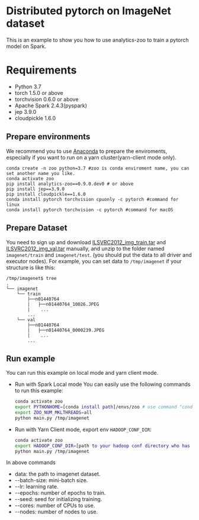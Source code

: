 # Distributed pytorch on ImageNet dataset

This is an example to show you how to use analytics-zoo to train a pytorch model on Spark. 

# Requirements
* Python 3.7
* torch 1.5.0 or above
* torchvision 0.6.0 or above
* Apache Spark 2.4.3(pyspark)
* jep 3.9.0
* cloudpickle 1.6.0

## Prepare environments
We recommend you to use [Anaconda](https://www.anaconda.com/distribution/#linux) to prepare the enviroments, especially if you want to run on a yarn cluster(yarn-client mode only). 
```
conda create -n zoo python=3.7 #zoo is conda enviroment name, you can set another name you like.
conda activate zoo
pip install analytics-zoo==0.9.0.dev0 # or above
pip install jep==3.9.0
pip install cloudpickle==1.6.0
conda install pytorch torchvision cpuonly -c pytorch #command for linux
conda install pytorch torchvision -c pytorch #command for macOS
```

## Prepare Dataset
You need to sign up and download [ILSVRC2012_img_train.tar](http://image-net.org/download-images) and [ILSVRC2012_img_val.tar](http://image-net.org/download-images) manually, and unzip to the folder named `imagenet/train` and `imagenet/test`. (you should put the data to all driver and executor nodes).
For example, you can set data to `/tmp/imagenet` if your structure is like this:
```
/tmp/imagenet$ tree
.
└── imagenet
    └── train
        ├──n01440764
        |   ├──n01440764_10026.JPEG
        |    ...
        ...
    └── val
        ├──n01440764
        |   ├──n01440764_0000239.JPEG
        |    ...
        ...
```

## Run example
You can run this example on local mode and yarn client mode.

- Run with Spark Local mode
You can easily use the following commands to run this example:
    ```bash
    conda activate zoo
    export PYTHONHOME=[conda install path]/envs/zoo # use command "conda env list" to find the path of PYTHONEHOME.
    export ZOO_NUM_MKLTHREADS=all
    python main.py /tmp/imagenet
    ```

- Run with Yarn Client mode, export env `HADOOP_CONF_DIR`:  
    ```bash
    conda activate zoo
    export HADOOP_CONF_DIR=[path to your hadoop conf directory who has yarn-site.xml]
    python main.py /tmp/imagenet
    ```
    
In above commands
* data: the path to imagenet dataset.
* --batch-size: mini-batch size.
* --lr: learning rate.
* --epochs: number of epochs to train.
* --seed: seed for initializing training.
* --cores: number of CPUs to use.
* --nodes: number of nodes to use.
